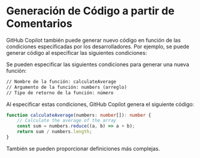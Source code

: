 # Generación de Código a partir de Comentarios

GitHub Copilot también puede generar nuevo código en función de las condiciones especificadas por los desarrolladores. Por ejemplo, se puede generar código al especificar las siguientes condiciones:

Se pueden especificar las siguientes condiciones para generar una nueva función:

```txt
// Nombre de la función: calculateAverage
// Argumento de la función: numbers (arreglo)
// Tipo de retorno de la función: número
```

Al especificar estas condiciones, GitHub Copilot genera el siguiente código:

```ts
function calculateAverage(numbers: number[]): number {
    // Calculate the average of the array
    const sum = numbers.reduce((a, b) => a + b);
    return sum / numbers.length;
}
```

También se pueden proporcionar definiciones más complejas.
